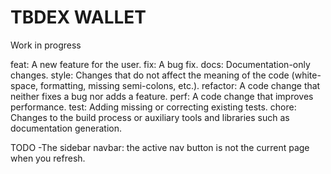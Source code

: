 # TBDEX WALLET

Work in progress

<!-- Illustration by <a href="https://icons8.com/illustrations/author/zD2oqC8lLBBA">Icons 8</a> from <a href="https://icons8.com/illustrations">Ouch!</a> -->

feat: A new feature for the user.
fix: A bug fix.
docs: Documentation-only changes.
style: Changes that do not affect the meaning of the code (white-space, formatting, missing semi-colons, etc.).
refactor: A code change that neither fixes a bug nor adds a feature.
perf: A code change that improves performance.
test: Adding missing or correcting existing tests.
chore: Changes to the build process or auxiliary tools and libraries such as documentation generation.

TODO
-The sidebar navbar: the active nav button is not the current page when you refresh.
